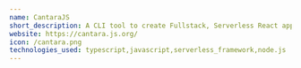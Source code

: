 ```yaml
---
name: CantaraJS
short_description: A CLI tool to create Fullstack, Serverless React apps in minutes
website: https://cantara.js.org/
icon: /cantara.png
technologies_used: typescript,javascript,serverless_framework,node.js
---
```

